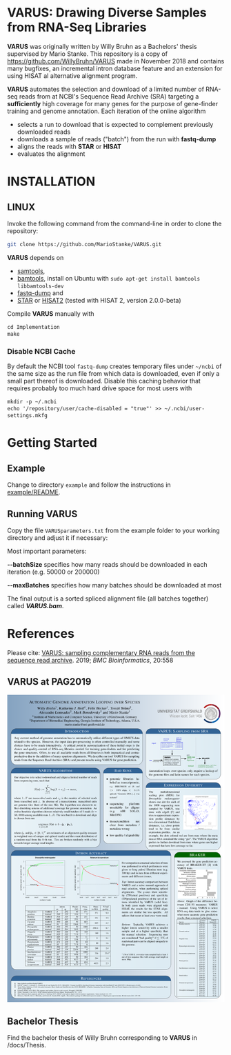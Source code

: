 # VARUS: Drawing Diverse Samples from RNA-Seq Libraries
**VARUS** was originally written by Willy Bruhn as a Bachelors' thesis supervised by Mario Stanke. This repository is a copy of https://github.com/WillyBruhn/VARUS made in November 2018 and contains many bugfixes, an incremental intron database feature and an extension for using HISAT al alternative alignment program.

**VARUS** automates the selection and download of a limited number of RNA-seq reads from at NCBI's Sequence Read Archive (SRA) targeting a **sufficiently** high coverage for many genes for
the purpose of gene-finder training and genome annotation. Each iteration of the online algorithm

- selects a run to download that is expected to complement previously downloaded reads
- downloads a sample of reads ("batch") from the run with **fastq-dump**
- aligns the reads with **STAR** or **HISAT**
- evaluates the alignment


# INSTALLATION
## LINUX
Invoke the following command from the command-line in order to clone the repository: 
```sh
git clone https://github.com/MarioStanke/VARUS.git
```

**VARUS** depends on
- [samtools](http://samtools.sourceforge.net/),
- [bamtools](https://github.com/pezmaster31/bamtools), install on Ubuntu with `sudo apt-get install bamtools libbamtools-dev`
- [fastq-dump](https://ncbi.github.io/sra-tools/fastq-dump.html) and 
- [STAR](https://github.com/alexdobin/STAR) or [HISAT2](https://ccb.jhu.edu/software/hisat2) (tested with HISAT 2, version 2.0.0-beta)

Compile **VARUS** manually with
```
cd Implementation
make
``` 

### Disable NCBI Cache
By default the NCBI tool `fastq-dump` creates temporary files under `~/ncbi` of the same size as the run file from which data is downloaded, even if only a small part thereof is downloaded. Disable this caching behavior that requires probably too much hard drive space for most users with
```
mkdir -p ~/.ncbi
echo '/repository/user/cache-disabled = "true"' >> ~/.ncbi/user-settings.mkfg
```

# Getting Started

## Example
Change to directory `example` and follow the instructions in [example/README](example/README).

## Running VARUS
Copy the file `VARUSparameters.txt` from the example folder to your working directory and adjust it if necessary:

Most important parameters:

**--batchSize** specifies how many reads should be downloaded in each iteration (e.g. 50000 or 200000)

**--maxBatches** specifies how many batches should be downloaded at most

The final output is a sorted spliced alignment file (all batches together) called ***VARUS.bam***.

# References
Please cite: 
[VARUS: sampling complementary RNA reads from the sequence read archive](https://bmcbioinformatics.biomedcentral.com/track/pdf/10.1186/s12859-019-3182-x). 2019; *BMC Bioinformatics*, 20:558

## VARUS at PAG2019
![Poster](docs/poster-PAG2019.png)

## Bachelor Thesis
Find the bachelor thesis of Willy Bruhn corresponding to **VARUS** in /docs/Thesis.
